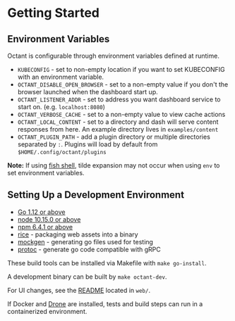 # Getting Started

## Environment Variables

Octant is configurable through environment variables defined at runtime.

* `KUBECONFIG` - set to non-empty location if you want to set KUBECONFIG with an environment variable.
* `OCTANT_DISABLE_OPEN_BROWSER` - set to a non-empty value if you don't the browser launched when the dashboard start up.
* `OCTANT_LISTENER_ADDR` - set to address you want dashboard service to start on. (e.g. `localhost:8080`)
* `OCTANT_VERBOSE_CACHE` - set to a non-empty value to view cache actions
* `OCTANT_LOCAL_CONTENT` - set to a directory and dash will serve content responses from here. An example directory lives in `examples/content`
* `OCTANT_PLUGIN_PATH` - add a plugin directory or multiple directories separated by `:`. Plugins will load by default from `$HOME/.config/octant/plugins`

**Note:** If using [fish shell](https://fishshell.com), tilde expansion may not occur when using `env` to set environment variables.

## Setting Up a Development Environment

* [Go 1.12 or above](https://golang.org/dl/)
* [node 10.15.0 or above](https://nodejs.org/en/)
* [npm 6.4.1 or above](https://www.npmjs.com/get-npm)
* [rice](https://github.com/GeertJohan/go.rice) - packaging web assets into a binary
* [mockgen](https://github.com/golang/mock) - generating go files used for testing
* [protoc](https://github.com/golang/protobuf) - generate go code compatible with gRPC

These build tools can be installed via Makefile with `make go-install`.

A development binary can be built by `make octant-dev`.

For UI changes, see the [README](web/README.md) located in `web/`.

If Docker and [Drone](docs/drone.md) are installed, tests and build steps can run in a containerized environment.
